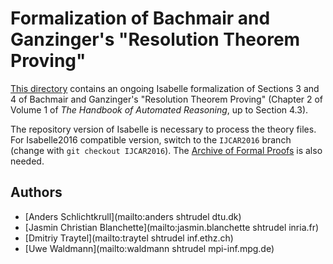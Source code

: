 # Formalization of Bachmair and Ganzinger's "Resolution Theorem Proving" #

[This directory](https://bitbucket.org/isafol/isafol/src/master/Ordered_Resolution_Prover/) contains an ongoing Isabelle formalization of Sections 3 and 4 of Bachmair and Ganzinger's "Resolution Theorem Proving" (Chapter 2 of Volume 1 of _The Handbook of Automated Reasoning_, up to Section 4.3).

The repository version of Isabelle is necessary to process the theory files. For Isabelle2016 compatible version,  switch to the ``IJCAR2016`` branch (change with  ``git checkout IJCAR2016``). The [Archive of Formal Proofs](http://afp.sourceforge.net/) is also needed.

## Authors ##

* [Anders Schlichtkrull](mailto:anders shtrudel dtu.dk)
* [Jasmin Christian Blanchette](mailto:jasmin.blanchette shtrudel inria.fr)
* [Dmitriy Traytel](mailto:traytel shtrudel inf.ethz.ch)
* [Uwe Waldmann](mailto:waldmann shtrudel mpi-inf.mpg.de)

